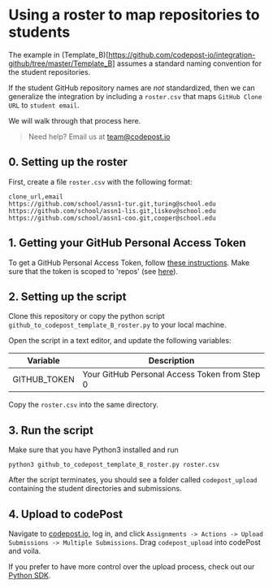 # Using a roster to map repositories to students

The example in (Template_B)[https://github.com/codepost-io/integration-github/tree/master/Template_B] assumes a standard naming convention for the student repositories.

If the student GitHub repository names are _not_ standardized, then we can generalize the integration by including a `roster.csv` that maps `GitHub Clone URL` to `student email`.

We will walk through that process here.

> Need help? Email us at team@codepost.io

## 0. Setting up the roster

First, create a file `roster.csv` with the following format:

```
clone_url,email
https://github.com/school/assn1-tur.git,turing@school.edu
https://github.com/school/assn1-lis.git,liskov@school.edu
https://github.com/school/assn1-coo.git,cooper@school.edu
```

## 1. Getting your GitHub Personal Access Token

To get a GitHub Personal Access Token, follow [these instructions](https://help.github.com/en/articles/creating-a-personal-access-token-for-the-command-line). Make sure that the token is scoped to 'repos' (see [here](https://cl.ly/a3b1d9af51c2)).

## 2. Setting up the script

Clone this repository or copy the python script `github_to_codepost_template_B_roster.py` to your local machine.

Open the script in a text editor, and update the following variables:

| Variable     | Description                                   |
| ------------ | --------------------------------------------- |
| GITHUB_TOKEN | Your GitHub Personal Access Token from Step 0 |

Copy the `roster.csv` into the same directory.

## 3. Run the script

Make sure that you have Python3 installed and run

`python3 github_to_codepost_template_B_roster.py roster.csv`

After the script terminates, you should see a folder called `codepost_upload` containing the student directories and submissions.

## 4. Upload to codePost

Navigate to [codepost.io](https://codepost.io), log in, and click `Assignments -> Actions -> Upload Submissions -> Multiple Submissions`. Drag `codepost_upload` into codePost and voila.

If you prefer to have more control over the upload process, check out our [Python SDK](https://github.com/codepost-io/codepost-python).

